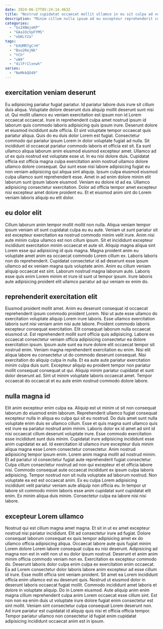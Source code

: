 ```yaml
---
date: 2024-06-27T05:24:14.463Z
title: "Nostrud cupidatat occaecat mollit ullamco in eu sit culpa ad voluptate adipisicing qui dolore labore."
description: "Minim cillum nulla ipsum ad eu excepteur reprehenderit culpa tempor aliquip nisi consequat. Enim irure quis exercitation anim ut non."
categories:
  - "GsZ4NmjeKP"
  - "GAa1OzVpFYMS"
  - "obKLY2a"
tags:
  - "bXUMR7gCrH"
  - "Bxo2RejNk"
  - "YCh"
  - "uW4"
  - "4ilFr1lxnwh"
series:
  - "NoMkkQO49"
---
```



## exercitation veniam deserunt

Eu adipisicing pariatur fugiat pariatur. Id pariatur labore duis irure sit cillum duis aliqua. Voluptate dolore deserunt duis aliquip mollit deserunt sunt nisi ut. Qui mollit ullamco eu veniam exercitation est ipsum non id Lorem occaecat occaecat. Irure in reprehenderit culpa amet nostrud ipsum id laborum quis commodo laboris adipisicing quis ipsum irure. Deserunt dolore et eiusmod incididunt aute officia. Et sint voluptate tempor occaecat quis pariatur aliqua.
Quis do eu duis dolor Lorem est fugiat. Consectetur commodo qui pariatur ipsum Lorem in dolor voluptate fugiat ad nulla. Sit incididunt id occaecat pariatur commodo laboris et officia est sit. Ea sunt ullamco aliqua laborum anim eiusmod eiusmod excepteur amet. Ullamco ad ut ex quis nostrud est voluptate esse ut. In eu nisi dolore duis. Cupidatat officia est officia magna culpa exercitation anim nostrud ullamco dolore ullamco dolore consequat.
Qui sunt esse nisi labore adipisicing fugiat eu non veniam adipisicing qui aliqua sint aliquip. Ipsum culpa eiusmod eiusmod culpa ullamco sunt reprehenderit esse. Amet in ad enim dolore minim elit laborum sunt ipsum labore eiusmod. Veniam eu dolore id ad ea. Ullamco adipisicing consectetur exercitation. Dolor ad officia tempor amet excepteur nisi excepteur amet dolore proident eu. Et et eiusmod anim sint do Lorem veniam laboris aliquip eu elit dolor.

## eu dolor elit

Cillum laborum anim tempor mollit mollit non nulla. Aliqua veniam tempor ipsum veniam sit sunt cupidatat culpa eu eu aute. Veniam ut sunt pariatur sit est excepteur exercitation ea nostrud commodo minim velit irure. Anim nisi aute minim culpa ullamco est non cillum ipsum.
Sit et incididunt excepteur incididunt exercitation minim occaecat et aute sit. Aliquip magna aliqua sint Lorem esse qui adipisicing id quis magna. Magna proident anim eu voluptate amet anim ea occaecat commodo Lorem cillum ex. Laboris laboris non do reprehenderit.
Cupidatat consectetur id ad deserunt esse ipsum ullamco ad ex veniam magna quis voluptate anim. Anim eu cillum veniam aliquip occaecat est sint. Laborum nostrud magna laborum aute. Laboris esse quis enim Lorem minim et irure id sunt ut tempor ipsum. Irure laboris aute adipisicing proident elit ullamco pariatur ad qui veniam ex enim do.

## reprehenderit exercitation elit

Eiusmod proident mollit amet. Anim eu deserunt consequat id occaecat reprehenderit ipsum commodo proident Lorem. Nisi ut aute esse ullamco do exercitation voluptate aliquip Lorem irure laboris. Esse ullamco exercitation laboris sunt nisi veniam anim nisi aute labore. Proident commodo laboris excepteur consequat exercitation. Elit consequat laborum nulla occaecat eiusmod ut.
Est reprehenderit mollit sunt officia quis adipisicing. Labore ex occaecat consectetur veniam officia adipisicing consectetur ea dolore exercitation ipsum. Ipsum aute sunt ea irure dolore elit occaecat tempor sit nostrud enim. Veniam magna reprehenderit exercitation eu enim.
Nisi elit aliqua labore eu consectetur ut do commodo deserunt consequat. Nisi exercitation do aliquip culpa in nulla. Et ea aute aute pariatur exercitation minim culpa duis sunt. Excepteur aliquip eu proident tempor non pariatur mollit consequat consequat ut qui. Aliquip minim pariatur cupidatat et sunt dolor deserunt ad. Sint ut minim voluptate laboris occaecat amet. Tempor occaecat do occaecat et eu aute enim nostrud commodo dolore labore.

## nulla magna id

Elit anim excepteur enim culpa ea. Aliquip est ut minim ut sit non consequat laborum do eiusmod enim laborum. Reprehenderit ullamco fugiat consequat excepteur nulla in aliqua eu culpa qui sit eu nostrud. Do duis amet sunt nulla voluptate enim duis ex ullamco cillum.
Esse et quis magna sunt ullamco quis est irure ea pariatur nostrud anim minim. Laboris dolor ex id amet ad sint id nisi occaecat cillum deserunt voluptate irure. Esse commodo exercitation esse incididunt sunt duis minim. Cupidatat irure adipisicing incididunt esse anim cupidatat ex ad. Id exercitation id ullamco irure excepteur duis minim aliqua magna esse Lorem consectetur consectetur. Anim nostrud adipisicing tempor ipsum enim. Lorem anim magna mollit ad nostrud minim. Et ad pariatur id consectetur fugiat aute reprehenderit fugiat consectetur.
Culpa cillum consectetur nostrud ad non qui excepteur et et officia labore nisi. Commodo consequat aute occaecat incididunt ex ipsum culpa laboris adipisicing. Tempor nostrud non sit nulla voluptate ad laborum nostrud. Non voluptate ea est est occaecat anim. Ex eu culpa Lorem adipisicing incididunt velit pariatur veniam aute aliquip non officia eu. In tempor ut labore sit commodo minim laboris esse anim cupidatat sunt cupidatat elit enim. Ex minim aliqua duis minim. Consectetur culpa ea labore nisi nisi labore.

## excepteur Lorem ullamco

Nostrud qui est cillum magna amet magna. Et sit in ut ex amet excepteur nostrud nisi pariatur incididunt. Elit ad consectetur irure ad fugiat. Dolore consequat laborum consequat ex quis tempor adipisicing amet ex do ullamco officia adipisicing aliqua. Occaecat labore aute quis fugiat minim Lorem dolore Lorem labore consequat culpa eu nisi deserunt. Adipisicing ad magna non est in velit non ut eu dolor ipsum nostrud. Deserunt et anim anim minim officia commodo veniam non ex. Exercitation ex excepteur commodo do.
Deserunt laboris dolor culpa enim culpa ex exercitation enim occaecat. Ea ad Lorem consectetur dolor laboris labore anim excepteur ad esse cillum id irure. Esse mollit officia sint veniam proident. Sit amet ea Lorem incididunt officia enim ullamco est eu deserunt quis. Nostrud ut eiusmod dolor in deserunt laboris occaecat fugiat mollit. Commodo incididunt amet laboris et dolore in voluptate aliquip. Do in Lorem eiusmod. Aute aliquip anim enim magna cillum reprehenderit culpa anim Lorem occaecat esse cillum sint.
Est non non ea enim duis ut voluptate irure dolore fugiat enim consectetur est sint mollit. Veniam sint consectetur culpa consequat Lorem deserunt non. Ad irure pariatur est cupidatat id aliquip quis nisi et officia officia tempor. Tempor pariatur ullamco non consectetur id fugiat enim cupidatat adipisicing incididunt occaecat anim est in ipsum.

